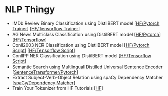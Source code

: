 # NLP Thingy

- IMDb Review Binary Classification using DistilBERT model [[HF/Pytorch Trainer](notebooks/IMDb_Review_Classification_using_DistilBert_Pytorch.ipynb)]  [[HF/Tensorflow Trainer](notebooks/IMDb_Review_Classification_using_DistilBert_HF_Tensorflow_Trainer.ipynb)]  
- AG News Multiclass Classification using DistilBERT model [[HF/Pytorch](notebooks/AG_News_Classification_using_DistilBERT_Pytorch.ipynb)] [[HF/Tensorflow](notebooks/AG_News_Classification_using_DistilBERT_Tensorflow.ipynb)]
- Conll2003 NER Classification using DistilBERT model [[HF/Pytorch Script](notebooks/Conll2003_NER_Classification_using_DistilBERT_HF_Pytorch_Script.ipynb)] [[HF/Tensorflow Script](notebooks/Conll2003_NER_Classification_using_DistilBERT_HF_Tensorflow_Script.ipynb)]
- ConllPP NER Classification using DistilBERT model [[HF/Tensorflow Script](notebooks/ConllPP_NER_Classification_using_DistilBERT_HF_Tensorflow_Script.ipynb)]
- Semantic Search using Multlingual Distilled Universal Sentence Encoder [[SentenceTransformer/Pytorch](notebooks/Semantic_Search_using_Multlingual_Distilled_Universal_Sentence_Encoder.ipynb)]
- Extract Subject-Verb-Object Relation using spaCy Dependency Matcher [[spaCy/Dependency Matcher](notebooks/Extract_Subject_Verb_Object_Relation_using_spaCy_DependencyMatcher.ipynb)]
- Train Your Tokenizer from HF Tutorials [[HF](notebooks/Train_your_tokenizer_from_HF_Tutorials.ipynb)]






